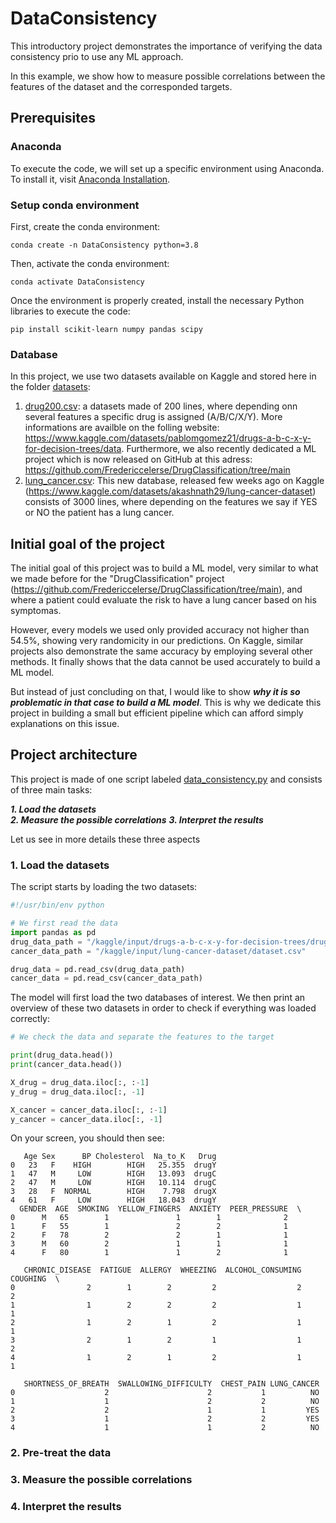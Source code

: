# DataConsistency
This introductory project demonstrates the importance of verifying the data consistency prio to use any ML approach.

In this example, we show how to measure possible correlations between the features of the dataset and the corresponded targets. 

## Prerequisites

### Anaconda

To execute the code, we will set up a specific environment using Anaconda. To install it, visit [Anaconda Installation](https://docs.anaconda.com/free/anaconda/install/).

### Setup conda environment

First, create the conda environment:
```
conda create -n DataConsistency python=3.8
```

Then, activate the conda environment:
```
conda activate DataConsistency
```

Once the environment is properly created, install the necessary Python libraries to execute the code:
```
pip install scikit-learn numpy pandas scipy
```

### Database

In this project, we use two datasets available on Kaggle and stored here in the folder [datasets](datasets):   
   1. [drug200.csv](datasets/drug200.csv): a datasets made of 200 lines, where depending onn several features a specific drug is assigned (A/B/C/X/Y). More informations are availble on the folling website: https://www.kaggle.com/datasets/pablomgomez21/drugs-a-b-c-x-y-for-decision-trees/data. Furthermore, we also recently dedicated a ML project which is now released on GitHub at this adress: https://github.com/Fredericcelerse/DrugClassification/tree/main   
   2. [lung_cancer.csv](datasets/lung_cancer.csv): This new database, released few weeks ago on Kaggle (https://www.kaggle.com/datasets/akashnath29/lung-cancer-dataset) consists of 3000 lines, where depending on the features we say if YES or NO the patient has a lung cancer.

## Initial goal of the project

The initial goal of this project was to build a ML model, very similar to what we made before for the "DrugClassification" project (https://github.com/Fredericcelerse/DrugClassification/tree/main), and where a patient could  evaluate the risk to have a lung cancer based on his symptomas.

However, every models we used only provided accuracy not higher than 54.5%, showing very randomicity in our predictions. On Kaggle, similar projects also demonstrate the same accuracy by employing several other methods. It finally shows that the data cannot be used accurately to build a ML model.

But instead of just concluding on that, I would like to show ***why it is so problematic in that case to build a ML model***. This is why we dedicate this project in building a small but efficient pipeline which can afford simply explanations on this issue.

## Project architecture

This project is made of one script labeled [data_consistency.py](data_consistency.py) and consists of three main tasks:

***1. Load the datasets***   
***2. Measure the possible correlations***
***3. Interpret the results***

Let us see in more details these three aspects

### 1. Load the datasets

The script starts by loading the two datasets:
```python
#!/usr/bin/env python

# We first read the data
import pandas as pd
drug_data_path = "/kaggle/input/drugs-a-b-c-x-y-for-decision-trees/drug200.csv"
cancer_data_path = "/kaggle/input/lung-cancer-dataset/dataset.csv"

drug_data = pd.read_csv(drug_data_path)
cancer_data = pd.read_csv(cancer_data_path)
```
The model will first load the two databases of interest. We then print an overview of these two datasets in order to check if everything was loaded correctly:
```python
# We check the data and separate the features to the target

print(drug_data.head())
print(cancer_data.head())

X_drug = drug_data.iloc[:, :-1]
y_drug = drug_data.iloc[:, -1]

X_cancer = cancer_data.iloc[:, :-1]
y_cancer = cancer_data.iloc[:, -1]
```

On your screen, you should then see:
```
   Age Sex      BP Cholesterol  Na_to_K   Drug
0   23   F    HIGH        HIGH   25.355  drugY
1   47   M     LOW        HIGH   13.093  drugC
2   47   M     LOW        HIGH   10.114  drugC
3   28   F  NORMAL        HIGH    7.798  drugX
4   61   F     LOW        HIGH   18.043  drugY
  GENDER  AGE  SMOKING  YELLOW_FINGERS  ANXIETY  PEER_PRESSURE  \
0      M   65        1               1        1              2   
1      F   55        1               2        2              1   
2      F   78        2               2        1              1   
3      M   60        2               1        1              1   
4      F   80        1               1        2              1   

   CHRONIC_DISEASE  FATIGUE  ALLERGY  WHEEZING  ALCOHOL_CONSUMING  COUGHING  \
0                2        1        2         2                  2         2   
1                1        2        2         2                  1         1   
2                1        2        1         2                  1         1   
3                2        1        2         1                  1         2   
4                1        2        1         2                  1         1   

   SHORTNESS_OF_BREATH  SWALLOWING_DIFFICULTY  CHEST_PAIN LUNG_CANCER  
0                    2                      2           1          NO  
1                    1                      2           2          NO
2                    2                      1           1         YES  
3                    1                      2           2         YES  
4                    1                      1           2          NO  
```

### 2. Pre-treat the data

### 3. Measure the possible correlations



### 4. Interpret the results


